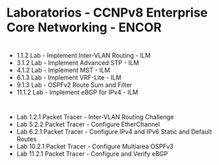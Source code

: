# Laboratorios - CCNPv8 Enterprise Core Networking - ENCOR
#
- 1.1.2 Lab - Implement Inter-VLAN Routing - ILM
- 3.1.2 Lab - Implement Advanced STP - ILM
- 4.1.2 Lab - Implement MST - ILM
- 6.1.3 Lab - Implement VRF-Lite - ILM
- 9.1.3 Lab - OSPFv2 Route Sum and Filter
- 11.1.2 Lab - Implement eBGP for IPv4 - ILM
#
- Lab 1.2.1 Packet Tracer - Inter-VLAN Routing Challenge
- Lab 5.2.2 Packet Tracer - Configure EtherChannel
- Lab 6.2.1 Packet Tracer - Configure IPv4 and IPv6 Static and Default Routes
- Lab 10.2.1 Packet Tracer - Configure Multiarea OSPFv3
- Lab 11.2.1 Packet Tracer - Configure and Verify eBGP
